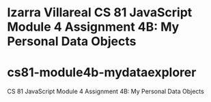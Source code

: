 # Izarra Villareal CS 81 JavaScript Module 4 Assignment 4B: My Personal Data Objects

# cs81-module4b-mydataexplorer
CS 81 JavaScript Module 4 Assignment 4B: My Personal Data Objects
